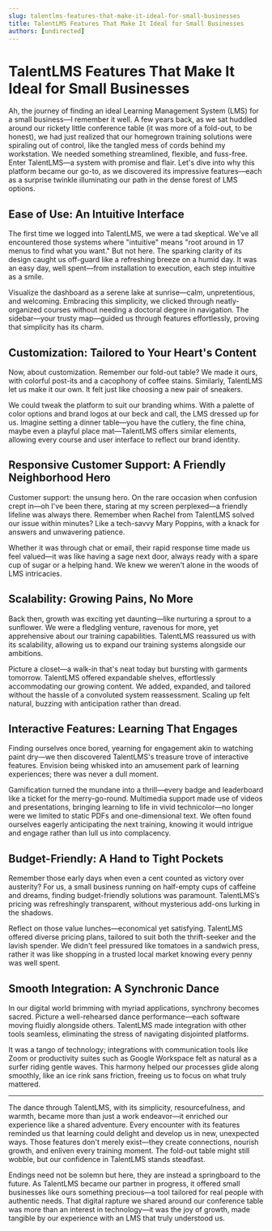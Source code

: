 ```yaml
---
slug: talentlms-features-that-make-it-ideal-for-small-businesses
title: TalentLMS Features That Make It Ideal for Small Businesses
authors: [undirected]
---
```



# TalentLMS Features That Make It Ideal for Small Businesses

Ah, the journey of finding an ideal Learning Management System (LMS) for a small business—I remember it well. A few years back, as we sat huddled around our rickety little conference table (it was more of a fold-out, to be honest), we had just realized that our homegrown training solutions were spiraling out of control, like the tangled mess of cords behind my workstation. We needed something streamlined, flexible, and fuss-free. Enter TalentLMS—a system with promise and flair. Let's dive into why this platform became our go-to, as we discovered its impressive features—each as a surprise twinkle illuminating our path in the dense forest of LMS options.

## Ease of Use: An Intuitive Interface

The first time we logged into TalentLMS, we were a tad skeptical. We've all encountered those systems where "intuitive" means "root around in 17 menus to find what you want." But not here. The sparking clarity of its design caught us off-guard like a refreshing breeze on a humid day. It was an easy day, well spent—from installation to execution, each step intuitive as a smile.

Visualize the dashboard as a serene lake at sunrise—calm, unpretentious, and welcoming. Embracing this simplicity, we clicked through neatly-organized courses without needing a doctoral degree in navigation. The sidebar—your trusty map—guided us through features effortlessly, proving that simplicity has its charm.

## Customization: Tailored to Your Heart's Content

Now, about customization. Remember our fold-out table? We made it ours, with colorful post-its and a cacophony of coffee stains. Similarly, TalentLMS let us make it our own. It felt just like choosing a new pair of sneakers. 

We could tweak the platform to suit our branding whims. With a palette of color options and brand logos at our beck and call, the LMS dressed up for us. Imagine setting a dinner table—you have the cutlery, the fine china, maybe even a playful place mat—TalentLMS offers similar elements, allowing every course and user interface to reflect our brand identity.

## Responsive Customer Support: A Friendly Neighborhood Hero

Customer support: the unsung hero. On the rare occasion when confusion crept in—oh I've been there, staring at my screen perplexed—a friendly lifeline was always there. Remember when Rachel from TalentLMS solved our issue within minutes? Like a tech-savvy Mary Poppins, with a knack for answers and unwavering patience.

Whether it was through chat or email, their rapid response time made us feel valued—it was like having a sage next door, always ready with a spare cup of sugar or a helping hand. We knew we weren't alone in the woods of LMS intricacies.

## Scalability: Growing Pains, No More

Back then, growth was exciting yet daunting—like nurturing a sprout to a sunflower. We were a fledgling venture, ravenous for more, yet apprehensive about our training capabilities. TalentLMS reassured us with its scalability, allowing us to expand our training systems alongside our ambitions.

Picture a closet—a walk-in that's neat today but bursting with garments tomorrow. TalentLMS offered expandable shelves, effortlessly accommodating our growing content. We added, expanded, and tailored without the hassle of a convoluted system reassessment. Scaling up felt natural, buzzing with anticipation rather than dread.

## Interactive Features: Learning That Engages

Finding ourselves once bored, yearning for engagement akin to watching paint dry—we then discovered TalentLMS's treasure trove of interactive features. Envision being whisked into an amusement park of learning experiences; there was never a dull moment.

Gamification turned the mundane into a thrill—every badge and leaderboard like a ticket for the merry-go-round. Multimedia support made use of videos and presentations, bringing learning to life in vivid technicolor—no longer were we limited to static PDFs and one-dimensional text. We often found ourselves eagerly anticipating the next training, knowing it would intrigue and engage rather than lull us into complacency.

## Budget-Friendly: A Hand to Tight Pockets

Remember those early days when even a cent counted as victory over austerity? For us, a small business running on half-empty cups of caffeine and dreams, finding budget-friendly solutions was paramount. TalentLMS’s pricing was refreshingly transparent, without mysterious add-ons lurking in the shadows.

Reflect on those value lunches—economical yet satisfying. TalentLMS offered diverse pricing plans, tailored to suit both the thrift-seeker and the lavish spender. We didn't feel pressured like tomatoes in a sandwich press, rather it was like shopping in a trusted local market knowing every penny was well spent.

## Smooth Integration: A Synchronic Dance

In our digital world brimming with myriad applications, synchrony becomes sacred. Picture a well-rehearsed dance performance—each software moving fluidly alongside others. TalentLMS made integration with other tools seamless, eliminating the stress of navigating disjointed platforms.

It was a tango of technology; integrations with communication tools like Zoom or productivity suites such as Google Workspace felt as natural as a surfer riding gentle waves. This harmony helped our processes glide along smoothly, like an ice rink sans friction, freeing us to focus on what truly mattered.

---

The dance through TalentLMS, with its simplicity, resourcefulness, and warmth, became more than just a work endeavor—it enriched our experience like a shared adventure. Every encounter with its features reminded us that learning could delight and develop us in new, unexpected ways. Those features don't merely exist—they create connections, nourish growth, and enliven every training moment. The fold-out table might still wobble, but our confidence in TalentLMS stands steadfast.

Endings need not be solemn but here, they are instead a springboard to the future. As TalentLMS became our partner in progress, it offered small businesses like ours something precious—a tool tailored for real people with authentic needs. That digital rapture we shared around our conference table was more than an interest in technology—it was the joy of growth, made tangible by our experience with an LMS that truly understood us.